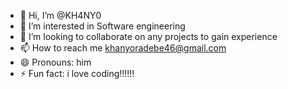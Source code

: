 - 👋 Hi, I’m @KH4NY0
- 👀 I’m interested in Software engineering
- 💞️ I’m looking to collaborate on any projects to gain experience
- 📫 How to reach me khanyoradebe46@gmail.com
- 😄 Pronouns: him
- ⚡ Fun fact: i love coding!!!!!!

<!---
KH4NY0/KH4NY0 is a ✨ special ✨ repository because its `README.md` (this file) appears on your GitHub profile.
You can click the Preview link to take a look at your changes.
--->
